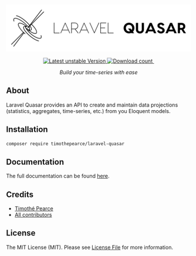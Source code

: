 ![Logo](./static/logo.svg)

<p align="center">
<a href="https://packagist.org/packages/timothepearce/laravel-quasar">
    <img src="http://poser.pugx.org/timothepearce/laravel-quasar/v/unstable" alt="Latest unstable Version" />
</a>

<a href="https://packagist.org/packages/timothepearce/laravel-quasar">
    <img src="http://poser.pugx.org/timothepearce/laravel-quasar/downloads" alt="Download count" />
</a>

<a href="https://github.com/timothepearce/laravel-quasar/actions/workflows/run-tests.yml">
    <img src="https://github.com/timothepearce/laravel-quasar/actions/workflows/run-tests.yml/badge.svg" alt="">
</a>
</p>

<p align="center" style="font-style: italic">
Build your time-series with ease
</p>

## About

Laravel Quasar provides an API to create and maintain data projections (statistics, aggregates, time-series, etc.) from you Eloquent models.

## Installation

```bash
composer require timothepearce/laravel-quasar
```

## Documentation

The full documentation can be found [here](https://timothepearce.github.io/laravel-quasar-docs).

## Credits

- [Timothé Pearce](https://github.com/timothepearce)
- [All contributors](https://github.com/timothepearce/laravel-quasar/contributors)

## License

The MIT License (MIT). Please see [License File](LICENSE.md) for more information.
